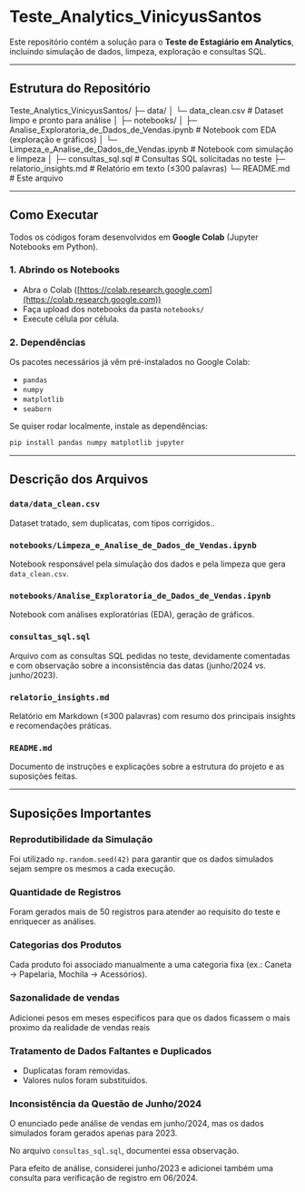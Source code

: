 # Teste_Analytics_VinicyusSantos

Este repositório contém a solução para o **Teste de Estagiário em Analytics**, incluindo simulação de dados, limpeza, exploração e consultas SQL.

---

## Estrutura do Repositório
Teste_Analytics_VinicyusSantos/
├─ data/
│ └─ data_clean.csv # Dataset limpo e pronto para análise
│
├─ notebooks/
│ ├─ Analise_Exploratoria_de_Dados_de_Vendas.ipynb # Notebook com EDA (exploração e gráficos)
│ └─ Limpeza_e_Analise_de_Dados_de_Vendas.ipynb # Notebook com simulação e limpeza
│
├─ consultas_sql.sql # Consultas SQL solicitadas no teste
├─ relatorio_insights.md # Relatório em texto (≤300 palavras)
└─ README.md # Este arquivo

---

## Como Executar

Todos os códigos foram desenvolvidos em **Google Colab** (Jupyter Notebooks em Python).

### 1. Abrindo os Notebooks
- Abra o Colab ([https://colab.research.google.com](https://colab.research.google.com))
- Faça upload dos notebooks da pasta `notebooks/`
- Execute célula por célula.

### 2. Dependências

Os pacotes necessários já vêm pré-instalados no Google Colab:
- `pandas`
- `numpy`
- `matplotlib`
- `seaborn`

Se quiser rodar localmente, instale as dependências:
```bash
pip install pandas numpy matplotlib jupyter
```
---

## Descrição dos Arquivos

### `data/data_clean.csv`
Dataset tratado, sem duplicatas, com tipos corrigidos..

### `notebooks/Limpeza_e_Analise_de_Dados_de_Vendas.ipynb`
Notebook responsável pela simulação dos dados e pela limpeza que gera `data_clean.csv`.

### `notebooks/Analise_Exploratoria_de_Dados_de_Vendas.ipynb`
Notebook com análises exploratórias (EDA), geração de gráficos.

### `consultas_sql.sql`
Arquivo com as consultas SQL pedidas no teste, devidamente comentadas e com observação sobre a inconsistência das datas (junho/2024 vs. junho/2023).

### `relatorio_insights.md`
Relatório em Markdown (≤300 palavras) com resumo dos principais insights e recomendações práticas.

### `README.md`
Documento de instruções e explicações sobre a estrutura do projeto e as suposições feitas.

---

## Suposições Importantes

### Reprodutibilidade da Simulação
Foi utilizado `np.random.seed(42)` para garantir que os dados simulados sejam sempre os mesmos a cada execução.

### Quantidade de Registros
Foram gerados mais de 50 registros para atender ao requisito do teste e enriquecer as análises.

### Categorias dos Produtos
Cada produto foi associado manualmente a uma categoria fixa (ex.: Caneta → Papelaria, Mochila → Acessórios).

### Sazonalidade de vendas
Adicionei pesos em meses especificos para que os dados ficassem o mais proximo da realidade de vendas reais

### Tratamento de Dados Faltantes e Duplicados
- Duplicatas foram removidas.  
- Valores nulos foram substituídos.  

### Inconsistência da Questão de Junho/2024
O enunciado pede análise de vendas em junho/2024, mas os dados simulados foram gerados apenas para 2023.  

No arquivo `consultas_sql.sql`, documentei essa observação.  

Para efeito de análise, considerei junho/2023 e adicionei também uma consulta para verificação de registro em 06/2024.



